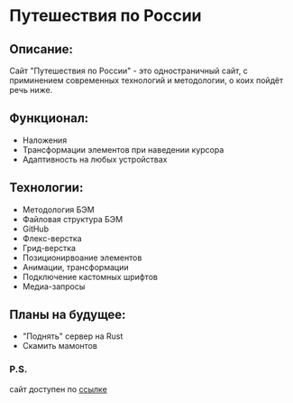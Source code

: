 # Путешествия по России

## Описание:
Сайт "Путешествия по России" - это одностраничный сайт, с приминением современных технологий и методологии, о коих пойдёт речь ниже.

## Функционал:

* Наложения
* Трансформации элементов при наведении курсора
* Адаптивность на любых устройствах

## Технологии:

* Методология БЭМ
* Файловая структура БЭМ
* GitHub
* Флекс-верстка
* Грид-верстка
* Позиционирвоание элементов
* Анимации, трансформации  
* Подключение кастомных шрифтов
* Медиа-запросы

## Планы на будущее:
* "Поднять" сервер на Rust
* Скамить мамонтов

### P.S.
сайт доступен по [ссылке](https://c0deb0iii.github.io/russian-travel/)
